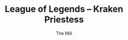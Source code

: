 ---
title: 'League of Legends – Kraken Priestess'
author: The Mill
project_image_path: '/images/gallery/league-of-legends-kraken-priestess.jpg'
external_url: 'http://na.leagueoflegends.com/en/featured/champions/trial-of-the-kraken-priestess'
---